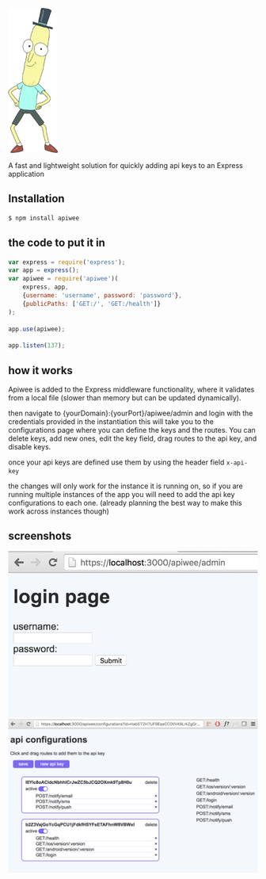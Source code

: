 <img src="https://github.com/chemdrew/apiwee/raw/master/images/ooooWeeee.png" width="100" height="292">

A fast and lightweight solution for quickly adding api keys to an Express application


## Installation

```bash
$ npm install apiwee
```


## the code to put it in

```js
var express = require('express');
var app = express();
var apiwee = require('apiwee')(
    express, app,
    {username: 'username', password: 'password'},
    {publicPaths: ['GET:/', 'GET:/health']}
);

app.use(apiwee);

app.listen(137);
```


## how it works

Apiwee is added to the Express middleware functionality, where it validates from a local file (slower than memory but can be updated dynamically).

then navigate to {yourDomain}:{yourPort}/apiwee/admin and login with the credentials provided in the instantiation
this will take you to the configurations page where you can define the keys and the routes. You can delete keys, add new ones, edit the key field, drag routes to the api key, and disable keys.

once your api keys are defined use them by using the header field `x-api-key`

the changes will only work for the instance it is running on, so if you are running multiple instances of the app you will need to add the api key configurations to each one. (already planning the best way to make this work across instances though)


## screenshots

![login](https://github.com/chemdrew/apiwee/raw/master/images/login.png "login")
![configure](https://github.com/chemdrew/apiwee/raw/master/images/configure.png "configure")